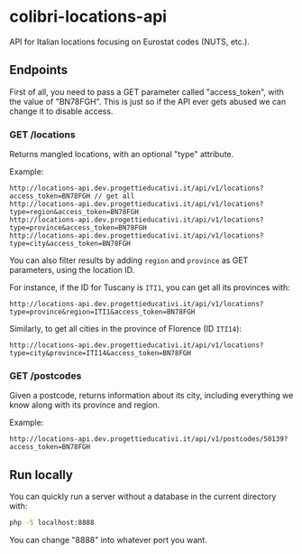 # colibri-locations-api

API for Italian locations focusing on Eurostat codes (NUTS, etc.).

## Endpoints

First of all, you need to pass a GET parameter called "access_token", with the value of "BN78FGH". This is just so if the API ever gets abused we can change it to disable access.

### GET /locations

Returns mangled locations, with an optional "type" attribute.

Example:

```
http://locations-api.dev.progettieducativi.it/api/v1/locations?access_token=BN78FGH // get all
http://locations-api.dev.progettieducativi.it/api/v1/locations?type=region&access_token=BN78FGH
http://locations-api.dev.progettieducativi.it/api/v1/locations?type=province&access_token=BN78FGH
http://locations-api.dev.progettieducativi.it/api/v1/locations?type=city&access_token=BN78FGH
```

You can also filter results by adding `region` and `province` as GET parameters, using the location ID.

For instance, if the ID for Tuscany is `ITI1`, you can get all its provinces with:

```
http://locations-api.dev.progettieducativi.it/api/v1/locations?type=province&region=ITI1&access_token=BN78FGH
```

Similarly, to get all cities in the province of Florence (ID `ITI14`):

```
http://locations-api.dev.progettieducativi.it/api/v1/locations?type=city&province=ITI14&access_token=BN78FGH
```

### GET /postcodes

Given a postcode, returns information about its city, including everything we know along with its province and region.

Example:

```
http://locations-api.dev.progettieducativi.it/api/v1/postcodes/50139?access_token=BN78FGH
```

## Run locally

You can quickly run a server without a database in the current directory with:

```bash
php -S localhost:8888
```

You can change "8888" into whatever port you want.